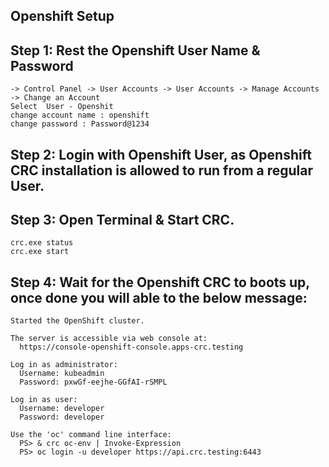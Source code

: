 ## Openshift Setup 

## Step 1: Rest the Openshift User Name & Password 
```
-> Control Panel -> User Accounts -> User Accounts -> Manage Accounts -> Change an Account
Select  User - Openshit
change account name : openshift
change password : Password@1234
```

## Step 2: Login with Openshift User, as Openshift CRC installation is allowed to run from a regular User. 

## Step 3: Open Terminal & Start CRC. 
```
crc.exe status 
crc.exe start 
```

## Step 4: Wait for the Openshift CRC to boots up, once done you will able to the below message: 
```
Started the OpenShift cluster.

The server is accessible via web console at:
  https://console-openshift-console.apps-crc.testing

Log in as administrator:
  Username: kubeadmin
  Password: pxwGf-eejhe-GGfAI-rSMPL

Log in as user:
  Username: developer
  Password: developer

Use the 'oc' command line interface:
  PS> & crc oc-env | Invoke-Expression
  PS> oc login -u developer https://api.crc.testing:6443
``` 
